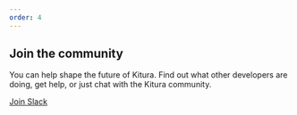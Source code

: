 ```yaml
---
order: 4
---
```


## Join the community

You can help shape the future of Kitura. Find out what other developers are doing, get help, or just chat with the Kitura community.

[Join Slack](http://slack.kitura.io/)
